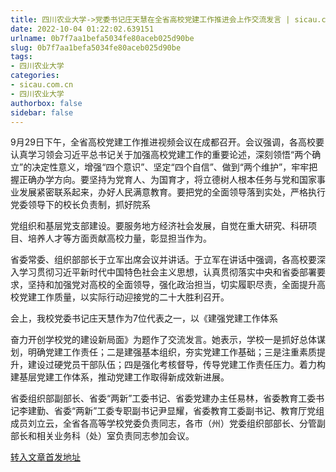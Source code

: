 ```yaml
---
title: 四川农业大学->党委书记庄天慧在全省高校党建工作推进会上作交流发言 | sicau.com.cn
date: 2022-10-04 01:22:02.639151
urlname: 0b7f7aa1befa5034fe80aceb025d90be
slug: 0b7f7aa1befa5034fe80aceb025d90be
tags: 
- 四川农业大学
categories:
- sicau.com.cn
- 四川农业大学
authorbox: false
sidebar: false
---
```

9月29日下午，全省高校党建工作推进视频会议在成都召开。会议强调，各高校要认真学习领会习近平总书记关于加强高校党建工作的重要论述，深刻领悟“两个确立”的决定性意义，增强“四个意识”、坚定“四个自信”、做到“两个维护”，牢牢把握正确办学方向。要坚持为党育人、为国育才，将立德树人根本任务与党和国家事业发展紧密联系起来，办好人民满意教育。要把党的全面领导落到实处，严格执行党委领导下的校长负责制，抓好院系
<!--more-->
党组织和基层党支部建设。要服务地方经济社会发展，自觉在重大研究、科研项目、培养人才等方面贡献高校力量，彰显担当作为。

省委常委、组织部部长于立军出席会议并讲话。于立军在讲话中强调，各高校要深入学习贯彻习近平新时代中国特色社会主义思想，认真贯彻落实中央和省委部署要求，坚持和加强党对高校的全面领导，强化政治担当，切实履职尽责，全面提升高校党建工作质量，以实际行动迎接党的二十大胜利召开。

会上，我校党委书记庄天慧作为7位代表之一，以《建强党建工作体系

奋力开创学校党的建设新局面》为题作了交流发言。她表示，学校一是抓好总体谋划，明确党建工作责任；二是建强基本组织，夯实党建工作基础；三是注重素质提升，建设过硬党员干部队伍；四是强化考核督导，传导党建工作责任压力。着力构建基层党建工作体系，推动党建工作取得新成效新进展。

省委组织部副部长、省委“两新”工委书记、省委党建办主任易林，省委教育工委书记李建勤、省委“两新”工委专职副书记尹显耀，省委教育工委副书记、教育厅党组成员刘立云，全省各高等学校党委负责同志，各市（州）党委组织部部长、分管副部长和相关业务科（处）室负责同志参加会议。



[转入文章首发地址](https://news.sicau.edu.cn/info/1135/69711.htm)